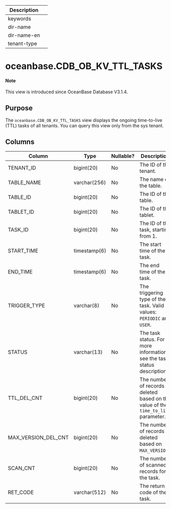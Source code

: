 | Description ||
|---|---|
| keywords ||
| dir-name ||
| dir-name-en ||
| tenant-type ||

# oceanbase.CDB_OB_KV_TTL_TASKS

<main id="notice" type='explain'>
  <h4>Note</h4>
  <p>This view is introduced since OceanBase Database V3.1.4. </p>
</main>

## Purpose

The `oceanbase.CDB_OB_KV_TTL_TASKS` view displays the ongoing time-to-live (TTL) tasks of all tenants. You can query this view only from the sys tenant. 

## Columns

| **Column** | **Type** | **Nullable?** | **Description** |
| --- | --- | --- | --- |
| TENANT_ID | bigint(20) | No | The ID of the tenant. |
| TABLE_NAME | varchar(256) | No | The name of the table. |
| TABLE_ID | bigint(20) | No | The ID of the table. |
| TABLET_ID | bigint(20) | No | The ID of the tablet. |
| TASK_ID | bigint(20) | No | The ID of the task, starting from 1. |
| START_TIME | timestamp(6) | No | The start time of the task. |
| END_TIME | timestamp(6) | No | The end time of the task. |
| TRIGGER_TYPE | varchar(8) | No | The triggering type of the task. Valid values: `PERIODIC` and `USER`. |
| STATUS | varchar(13) | No | The task status. For more information, see the task status description. |
| TTL_DEL_CNT | bigint(20) | No | The number of records deleted based on the value of the `time_to_live` parameter. |
| MAX_VERSION_DEL_CNT | bigint(20) | No | The number of records deleted based on `MAX_VERSION`. |
| SCAN_CNT | bigint(20) | No | The number of scanned records for the task. |
| RET_CODE | varchar(512) | No | The return code of the task. |

